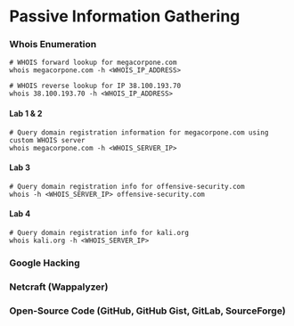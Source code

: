 # Passive Information Gathering
### Whois Enumeration
```
# WHOIS forward lookup for megacorpone.com
whois megacorpone.com -h <WHOIS_IP_ADDRESS>
```
```
# WHOIS reverse lookup for IP 38.100.193.70 
whois 38.100.193.70 -h <WHOIS_IP_ADDRESS>
```
#### Lab 1 & 2
```
# Query domain registration information for megacorpone.com using custom WHOIS server  
whois megacorpone.com -h <WHOIS_SERVER_IP>
```
#### Lab 3
```
# Query domain registration info for offensive-security.com  
whois -h <WHOIS_SERVER_IP> offensive-security.com
```
#### Lab 4
```
# Query domain registration info for kali.org  
whois kali.org -h <WHOIS_SERVER_IP>
```
### Google Hacking
### Netcraft (Wappalyzer)
### Open-Source Code (GitHub, GitHub Gist, GitLab, SourceForge)
